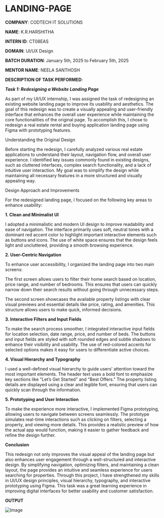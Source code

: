 # LANDING-PAGE

**COMPANY**: CODTECH IT SOLUTIONS

**NAME**: K.R.HARSHITHA

**INTERN ID**: CT08EAS

**DOMAIN**: UI/UX Design

**BATCH DURATION**: January 5th, 2025 to February 5th, 2025

**MENTOR NAME**: NEELA SANTHOSH

**DESCRIPTION OF TASK PERFORMED**:

***Task 1: Redesigning a Website Landing Page***

As part of my UI/UX internship, I was assigned the task of redesigning an existing website landing page to improve its usability and aesthetics. The goal of this redesign was to create a visually appealing and user-friendly interface that enhances the overall user experience while maintaining the core functionalities of the original page. To accomplish this, I chose to redesign a real estate rental and buying application landing page using Figma with prototyping features.

Understanding the Original Design

Before starting the redesign, I carefully analyzed various real estate applications to understand their layout, navigation flow, and overall user experience. I identified key issues commonly found in existing designs, such as cluttered interfaces, complex search functionality, and a lack of intuitive user interaction. My goal was to simplify the design while maintaining all necessary features in a more structured and visually appealing way.

Design Approach and Improvements

For the redesigned landing page, I focused on the following key areas to enhance usability:

**1. Clean and Minimalist UI**

I adopted a minimalistic and modern UI design to improve readability and ease of navigation. The interface primarily uses soft, neutral tones with a dominant red accent color to highlight important interactive elements such as buttons and icons. The use of white space ensures that the design feels light and uncluttered, providing a smooth browsing experience.

**2. User-Centric Navigation**

To enhance user accessibility, I organized the landing page into two main screens:

The first screen allows users to filter their home search based on location, price range, and number of bedrooms. This ensures that users can quickly narrow down their search results without going through unnecessary steps.

The second screen showcases the available property listings with clear visual previews and essential details like price, rating, and amenities. This structure allows users to make quick, informed decisions.

**3. Interactive Filters and Input Fields**

To make the search process smoother, I integrated interactive input fields for location selection, date range, price, and number of beds. The buttons and input fields are styled with soft rounded edges and subtle shadows to enhance their visibility and usability. The use of red-colored accents for selected options makes it easy for users to differentiate active choices.

**4. Visual Hierarchy and Typography**

I used a well-defined visual hierarchy to guide users’ attention toward the most important elements. The header text uses a bold font to emphasize key sections like "Let’s Get Started" and "Best Offers." The property listing details are displayed using a clear and legible font, ensuring that users can quickly scan through the information.

**5. Prototyping and User Interaction**

To make the experience more interactive, I implemented Figma prototyping, allowing users to navigate between screens seamlessly. The prototype simulates real-time interactions such as clicking on filters, selecting a property, and viewing more details. This provides a realistic preview of how the actual app would function, making it easier to gather feedback and refine the design further.

**Conclusion**

This redesign not only improves the visual appeal of the landing page but also enhances user engagement through a well-structured and interactive design. By simplifying navigation, optimizing filters, and maintaining a clean layout, the page provides an intuitive and seamless experience for users searching for properties. Through this project, I have strengthened my skills in UI/UX design principles, visual hierarchy, typography, and interactive prototyping using Figma. This task was a great learning experience in improving digital interfaces for better usability and customer satisfaction.

****OUTPUT****

![Image](https://github.com/user-attachments/assets/0b9841da-4f67-42c3-80c7-fc495b2bbc75)

